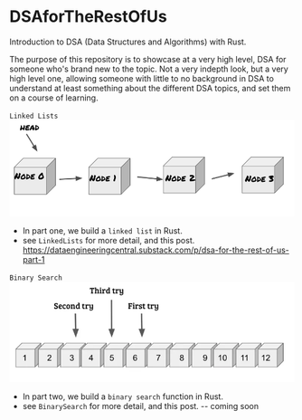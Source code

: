 # DSAforTheRestOfUs
Introduction to DSA (Data Structures and Algorithms) with Rust.

The purpose of this repository is to showcase at a very high level, DSA for someone who's brand
new to the topic. Not a very indepth look, but a very high level one, allowing someone
with little to no background in DSA to understand at least something about the different
DSA topics, and set them on a course of learning.

`Linked Lists`
![alt text](https://github.com/danielbeach/DSAFORTHERESTOFUS/blob/main/imgs/linkedlist.png?raw=true)
- In part one, we build a `linked list` in Rust.
- see `LinkedLists` for more detail, and this post. https://dataengineeringcentral.substack.com/p/dsa-for-the-rest-of-us-part-1

`Binary Search`
![alt text](https://github.com/danielbeach/DSAFORTHERESTOFUS/blob/main/imgs/binarysearch.webp?raw=true)
- In part two, we build a `binary search` function in Rust.
- see `BinarySearch` for more detail, and this post. -- coming soon
